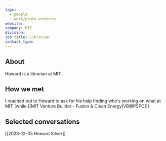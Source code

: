 ```yaml
---
tags:
  - people
  - work/proto_ventures
website: 
company: MIT
division: 
job title: Librarian
contact_type:
---
```

## About
Howard is a librarian at MIT.

## How we met
I reached out to Howard to ask for his help finding who's working on what at MIT (while [[MIT Venture Builder - Fusion & Clean Energy|VB@PSFC]]).


## Selected conversations
[[2023-12-05 Howard Silver]]

